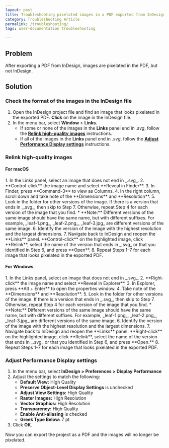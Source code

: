 ```yaml
---
layout: post
title: Troubleshooting pixelated images in a PDF exported from InDesign
category: Troubleshooting Article
permalink: /troubleshooting/
tags: user-documentation troubleshooting

---
```




## Problem

After exporting a PDF from InDesign, images are pixelated in the PDF, but not InDesign.


## Solution


### Check the format of the images in the InDesign file



1. Open the InDesign project file and find an image that looks pixelated in the exported PDF. **Click** on the image in the InDesign file.
2. In the menu bar, select **Window** > **Links.**
    * If some or none of the images in the **Links** panel end in _.svg_, follow the **[Relink high-quality images](#relink-high-quality-images)** instructions.
    * If all of the images in the **Links** panel end in _.svg_, follow the **[Adjust Performance Display settings](#adjust-performance-display-settings)** instructions.


### Relink high-quality images 

#### For macOS
<div class="code-example" markdown="1">
1. In the Links panel, select an image that does not end in _.svg_.
2. **Control-click** the image name and select **Reveal in Finder**.
3. In Finder, press **Command-3** to view as Columns. 
4. In the right column, scroll down and take note of the **Dimensions** and **Resolution**.
5. Look in the folder for other versions of the image. If there is a version that ends in _.svg_, then skip to Step 7. Otherwise, repeat Step 4 for each version of the image that you find. 
    * **Note:** Different versions of the same image should have the same name, but with different suffixes. For example, _leaf-1.png_, _leaf-2.png_, _leaf-3.jpg_ are different versions of the same image.
6. Identify the version of the image with the highest resolution and the largest dimensions.
7. Navigate back to InDesign and reopen the **Links** panel. **Control-click** on the highlighted image, click **Relink**, select the name of the version that ends in _.svg_ or that you identified in Step 6, and press **Open**.
8. Repeat Steps 1–7 for each image that looks pixelated in the exported PDF.
</DIV>

#### For Windows
<div class="code-example" markdown="1">
1. In the Links panel, select an image that does not end in _.svg_.
2. **Right-click** the image name and select **Reveal in Explorer**.
3. In Explorer, press **Alt + Enter** to open the properties window. 
4. Take note of the **Dimensions** and **Resolution**.
5. Look in the folder for other versions of the image. If there is a version that ends in _.svg_, then skip to Step 7. Otherwise, repeat Step 4 for each version of the image that you find. 
    * **Note:** Different versions of the same image should have the same name, but with different suffixes. For example, _leaf-1.png_, _leaf-2.png_, _leaf-3.jpg_ are different versions of the same image.
6. Identify the version of the image with the highest resolution and the largest dimensions.
7. Navigate back to InDesign and reopen the **Links** panel. **Right-click** on the highlighted image, click **Relink**, select the name of the version that ends in _.svg_ or that you identified in Step 6, and press **Open.**
8. Repeat Steps 1–7 for each image that looks pixelated in the exported PDF.
</div>

### Adjust Performance Display settings

1. In the menu bar, select **InDesign > Preferences > Display Performance**
2. Adjust the settings to match the following:
    * **Default View:** High Quality
    * **Preserve Object-Level Display Settings** is unchecked
    * **Adjust View Settings:** High Quality
    * **Raster Images:** High Resolution
    * **Vector Graphics:** High Resolution
    * **Transparency:** High Quality
    * **Enable Anti-aliasing** is checked
    * **Greek Type Below:** 7 pt
3. Click **OK**.

Now you can export the project as a PDF and the images will no longer be pixelated.

